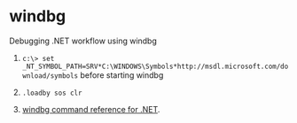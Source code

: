 windbg
======

Debugging .NET workflow using windbg

1. `c:\> set _NT_SYMBOL_PATH=SRV*C:\WINDOWS\Symbols*http://msdl.microsoft.com/download/symbols` before starting windbg

2. `.loadby sos clr`

3. [windbg command reference for .NET](https://docs.google.com/document/d/1yMQ8NAQZEBtsfVp7AsFLSA_MkIKlYNuSowG72_nU0ek).
